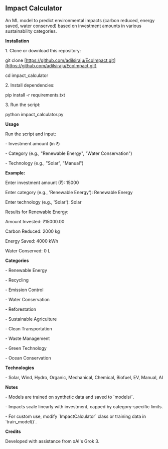 Impact Calculator
-----------------

An ML model to predict environmental impacts (carbon reduced, energy saved, water conserved) based on investment amounts in various sustainability categories.

**Installation**

1\. Clone or download this repository:

git clone [https://github.com/adilsiraju/EcoImpact.git](https://github.com/adilsiraju/EcoImpact.git)

cd impact\_calculator

2\. Install dependencies:

pip install -r requirements.txt

3\. Run the script:

python impact\_calculator.py

**Usage**

Run the script and input:

\- Investment amount (in ₹)

\- Category (e.g., "Renewable Energy", "Water Conservation")

\- Technology (e.g., "Solar", "Manual")

**Example:**

Enter investment amount (₹): 15000

Enter category (e.g., 'Renewable Energy'): Renewable Energy

Enter technology (e.g., 'Solar'): Solar

Results for Renewable Energy:

Amount Invested: ₹15000.00

Carbon Reduced: 2000 kg

Energy Saved: 4000 kWh

Water Conserved: 0 L

**Categories**

\- Renewable Energy

\- Recycling

\- Emission Control

\- Water Conservation

\- Reforestation

\- Sustainable Agriculture

\- Clean Transportation

\- Waste Management

\- Green Technology

\- Ocean Conservation

**Technologies**

\- Solar, Wind, Hydro, Organic, Mechanical, Chemical, Biofuel, EV, Manual, AI

**Notes**

\- Models are trained on synthetic data and saved to \`models/\`.

\- Impacts scale linearly with investment, capped by category-specific limits.

\- For custom use, modify \`ImpactCalculator\` class or training data in \`train\_model()\`.

**Credits**

Developed with assistance from xAI's Grok 3.
